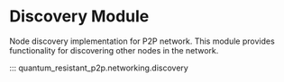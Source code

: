 # Discovery Module

Node discovery implementation for P2P network. This module provides functionality for discovering other nodes in the network.

::: quantum_resistant_p2p.networking.discovery